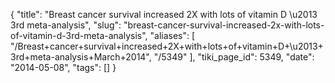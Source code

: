 {
    "title": "Breast cancer survival increased 2X with lots of vitamin D \u2013 3rd meta-analysis",
    "slug": "breast-cancer-survival-increased-2x-with-lots-of-vitamin-d-3rd-meta-analysis",
    "aliases": [
        "/Breast+cancer+survival+increased+2X+with+lots+of+vitamin+D+\u2013+3rd+meta-analysis+March+2014",
        "/5349"
    ],
    "tiki_page_id": 5349,
    "date": "2014-05-08",
    "tags": []
}